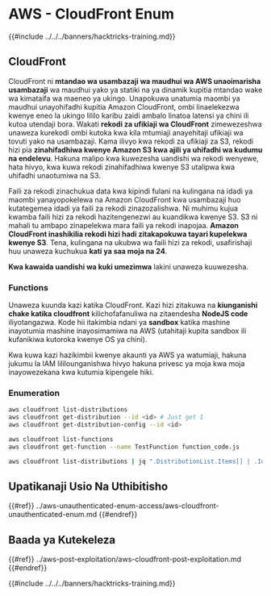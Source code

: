 # AWS - CloudFront Enum

{{#include ../../../banners/hacktricks-training.md}}

## CloudFront

CloudFront ni **mtandao wa usambazaji wa maudhui wa AWS unaoimarisha usambazaji** wa maudhui yako ya statiki na ya dinamik kupitia mtandao wake wa kimataifa wa maeneo ya ukingo. Unapokuwa unatumia maombi ya maudhui unayohifadhi kupitia Amazon CloudFront, ombi linaelekezwa kwenye eneo la ukingo lililo karibu zaidi ambalo linatoa latensi ya chini ili kutoa utendaji bora. Wakati **rekodi za ufikiaji wa CloudFront** zimewezeshwa unaweza kurekodi ombi kutoka kwa kila mtumiaji anayehitaji ufikiaji wa tovuti yako na usambazaji. Kama ilivyo kwa rekodi za ufikiaji za S3, rekodi hizi pia **zinahifadhiwa kwenye Amazon S3 kwa ajili ya uhifadhi wa kudumu na endelevu**. Hakuna malipo kwa kuwezesha uandishi wa rekodi wenyewe, hata hivyo, kwa kuwa rekodi zinahifadhiwa kwenye S3 utalipwa kwa uhifadhi unaotumiwa na S3.

Faili za rekodi zinachukua data kwa kipindi fulani na kulingana na idadi ya maombi yanayopokelewa na Amazon CloudFront kwa usambazaji huo kutategemea idadi ya faili za rekodi zinazozalishwa. Ni muhimu kujua kwamba faili hizi za rekodi hazitengenezwi au kuandikwa kwenye S3. S3 ni mahali tu ambapo zinapelekwa mara faili ya rekodi inapojaa. **Amazon CloudFront inashikilia rekodi hizi hadi zitakapokuwa tayari kupelekwa kwenye S3**. Tena, kulingana na ukubwa wa faili hizi za rekodi, usafirishaji huu unaweza kuchukua **kati ya saa moja na 24**.

**Kwa kawaida uandishi wa kuki umezimwa** lakini unaweza kuuwezesha.

### Functions

Unaweza kuunda kazi katika CloudFront. Kazi hizi zitakuwa na **kiunganishi chake katika cloudfront** kilichofafanuliwa na zitaendesha **NodeJS code** iliyotangazwa. Kode hii itakimbia ndani ya **sandbox** katika mashine inayotumia mashine inayosimamiwa na AWS (utahitaji kupita sandbox ili kufanikiwa kutoroka kwenye OS ya chini).

Kwa kuwa kazi hazikimbii kwenye akaunti ya AWS ya watumiaji, hakuna jukumu la IAM lililounganishwa hivyo hakuna privesc ya moja kwa moja inayowezekana kwa kutumia kipengele hiki.

### Enumeration
```bash
aws cloudfront list-distributions
aws cloudfront get-distribution --id <id> # Just get 1
aws cloudfront get-distribution-config --id <id>

aws cloudfront list-functions
aws cloudfront get-function --name TestFunction function_code.js

aws cloudfront list-distributions | jq ".DistributionList.Items[] | .Id, .Origins.Items[].Id, .Origins.Items[].DomainName, .AliasICPRecordals[].CNAME"
```
## Upatikanaji Usio Na Uthibitisho

{{#ref}}
../aws-unauthenticated-enum-access/aws-cloudfront-unauthenticated-enum.md
{{#endref}}

## Baada ya Kutekeleza

{{#ref}}
../aws-post-exploitation/aws-cloudfront-post-exploitation.md
{{#endref}}

{{#include ../../../banners/hacktricks-training.md}}
